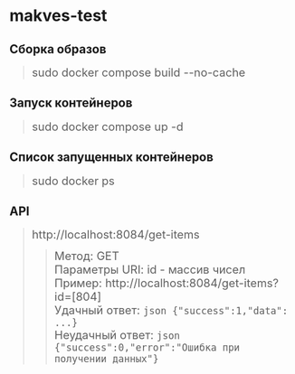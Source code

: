 # makves-test

## Сборка образов
> <span style="font-size:20px">sudo docker compose build --no-cache <br></span>
## Запуск контейнеров
> <span style="font-size:20px">sudo docker compose up -d <br></span>
## Список запущенных контейнеров
> <span style="font-size:20px">sudo docker ps <br></span>

## API
> <span style="font-size:20px">http://localhost:8084/get-items <br></span>
> > <span style="font-size:20px">Метод: GET <br></span>
> > <span style="font-size:20px">Параметры URI: id - массив чисел <br></span>
> > <span style="font-size:20px">Пример: http://localhost:8084/get-items?id=[804] <br></span>
> > <span style="font-size:20px">Удачный ответ: ```json {"success":1,"data": ...}``` <br></span>
> > <span style="font-size:20px">Неудачный ответ: ```json {"success":0,"error":"Ошибка при получении данных"}``` <br></span>

